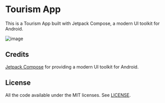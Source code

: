 # Tourism App

This is a Tourism App built with Jetpack Compose, a modern UI toolkit for Android.

![image](https://user-images.githubusercontent.com/67297759/208237152-3e81d30c-0a3f-44a8-8412-87d74a70dbf5.png)

## Credits
[Jetpack Compose](https://developer.android.com/jetpack/compose) for providing a modern UI toolkit for Android.

## License

All the code available under the MIT licenses. See [LICENSE](LICENSE).
